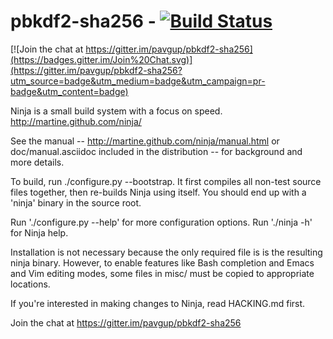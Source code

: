 # pbkdf2-sha256 - [![Build Status](https://travis-ci.org/pavgup/pbkdf2-sha256.svg)](https://travis-ci.org/pavgup/pbkdf2-sha256)
[![Join the chat at https://gitter.im/pavgup/pbkdf2-sha256](https://badges.gitter.im/Join%20Chat.svg)](https://gitter.im/pavgup/pbkdf2-sha256?utm_source=badge&utm_medium=badge&utm_campaign=pr-badge&utm_content=badge)

Ninja is a small build system with a focus on speed.
http://martine.github.com/ninja/

See the manual -- http://martine.github.com/ninja/manual.html or
doc/manual.asciidoc included in the distribution -- for background
and more details.

To build, run ./configure.py --bootstrap.  It first compiles all non-test
source files together, then re-builds Ninja using itself.  You should
end up with a 'ninja' binary in the source root.

Run './configure.py --help' for more configuration options.
Run './ninja -h' for Ninja help.

Installation is not necessary because the only required file is is the
resulting ninja binary. However, to enable features like Bash
completion and Emacs and Vim editing modes, some files in misc/ must be
copied to appropriate locations.

If you're interested in making changes to Ninja, read HACKING.md first.

Join the chat at https://gitter.im/pavgup/pbkdf2-sha256
